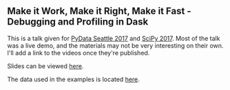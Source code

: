## Make it Work, Make it Right, Make it Fast - Debugging and Profiling in Dask

This is a talk given for [PyData Seattle 2017](https://pydata.org/seattle2017/)
and [SciPy 2017](https://scipy2017.scipy.org/). Most of the talk was a live
demo, and the materials may not be very interesting on their own. I'll add a
link to the videos once they're published.

Slides can be viewed [here](http://jcrist.github.io/talks/profile_and_debug_dask/slides.html).

The data used in the examples is located
[here](https://github.com/jcrist/dask-tutorial-pydata-seattle-2017/blob/master/data/nycflights.tar.gz).
